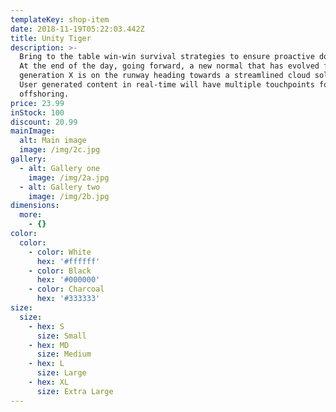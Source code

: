 ```yaml
---
templateKey: shop-item
date: 2018-11-19T05:22:03.442Z
title: Unity Tiger
description: >-
  Bring to the table win-win survival strategies to ensure proactive domination.
  At the end of the day, going forward, a new normal that has evolved from
  generation X is on the runway heading towards a streamlined cloud solution.
  User generated content in real-time will have multiple touchpoints for
  offshoring.
price: 23.99
inStock: 100
discount: 20.99
mainImage:
  alt: Main image
  image: /img/2c.jpg
gallery:
  - alt: Gallery one
    image: /img/2a.jpg
  - alt: Gallery two
    image: /img/2b.jpg
dimensions:
  more:
    - {}
color:
  color:
    - color: White
      hex: '#ffffff'
    - color: Black
      hex: '#000000'
    - color: Charcoal
      hex: '#333333'
size:
  size:
    - hex: S
      size: Small
    - hex: MD
      size: Medium
    - hex: L
      size: Large
    - hex: XL
      size: Extra Large
---
```


